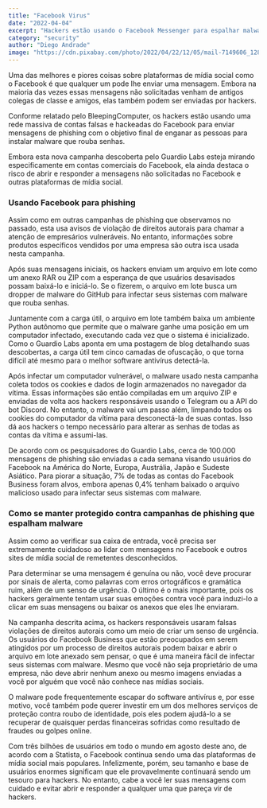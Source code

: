 ```yaml
---
title: "Facebook Virus"
date: "2022-04-04"
excerpt: "Hackers estão usando o Facebook Messenger para espalhar malware que rouba senhas — como se manter seguro."
category: "security"
author: "Diego Andrade"
image: "https://cdn.pixabay.com/photo/2022/04/22/12/05/mail-7149606_1280.png"
---
```


Uma das melhores e piores coisas sobre plataformas de mídia social como o Facebook é que qualquer um pode lhe enviar uma mensagem. Embora na maioria das vezes essas mensagens não solicitadas venham de antigos colegas de classe e amigos, elas também podem ser enviadas por hackers.

Conforme relatado pelo BleepingComputer, os hackers estão usando uma rede massiva de contas falsas e hackeadas do Facebook para enviar mensagens de phishing com o objetivo final de enganar as pessoas para instalar malware que rouba senhas.

Embora esta nova campanha descoberta pelo Guardio Labs esteja mirando especificamente em contas comerciais do Facebook, ela ainda destaca o risco de abrir e responder a mensagens não solicitadas no Facebook e outras plataformas de mídia social.

### Usando Facebook para phishing

Assim como em outras campanhas de phishing que observamos no passado, esta usa avisos de violação de direitos autorais para chamar a atenção de empresários vulneráveis. No entanto, informações sobre produtos específicos vendidos por uma empresa são outra isca usada nesta campanha.

Após suas mensagens iniciais, os hackers enviam um arquivo em lote como um anexo RAR ou ZIP com a esperança de que usuários desavisados ​​possam baixá-lo e iniciá-lo. Se o fizerem, o arquivo em lote busca um dropper de malware do GitHub para infectar seus sistemas com malware que rouba senhas.

Juntamente com a carga útil, o arquivo em lote também baixa um ambiente Python autônomo que permite que o malware ganhe uma posição em um computador infectado, executando cada vez que o sistema é inicializado. Como o Guardio Labs aponta em uma postagem de blog detalhando suas descobertas, a carga útil tem cinco camadas de ofuscação, o que torna difícil até mesmo para o melhor software antivírus detectá-la.

Após infectar um computador vulnerável, o malware usado nesta campanha coleta todos os cookies e dados de login armazenados no navegador da vítima. Essas informações são então compiladas em um arquivo ZIP e enviadas de volta aos hackers responsáveis ​​usando o Telegram ou a API do bot Discord. No entanto, o malware vai um passo além, limpando todos os cookies do computador da vítima para desconectá-la de suas contas. Isso dá aos hackers o tempo necessário para alterar as senhas de todas as contas da vítima e assumi-las.

De acordo com os pesquisadores do Guardio Labs, cerca de 100.000 mensagens de phishing são enviadas a cada semana visando usuários do Facebook na América do Norte, Europa, Austrália, Japão e Sudeste Asiático. Para piorar a situação, 7% de todas as contas do Facebook Business foram alvos, embora apenas 0,4% tenham baixado o arquivo malicioso usado para infectar seus sistemas com malware.

### Como se manter protegido contra campanhas de phishing que espalham malware

Assim como ao verificar sua caixa de entrada, você precisa ser extremamente cuidadoso ao lidar com mensagens no Facebook e outros sites de mídia social de remetentes desconhecidos.

Para determinar se uma mensagem é genuína ou não, você deve procurar por sinais de alerta, como palavras com erros ortográficos e gramática ruim, além de um senso de urgência. O último é o mais importante, pois os hackers geralmente tentam usar suas emoções contra você para induzi-lo a clicar em suas mensagens ou baixar os anexos que eles lhe enviaram.

Na campanha descrita acima, os hackers responsáveis ​​usaram falsas violações de direitos autorais como um meio de criar um senso de urgência. Os usuários do Facebook Business que estão preocupados em serem atingidos por um processo de direitos autorais podem baixar e abrir o arquivo em lote anexado sem pensar, o que é uma maneira fácil de infectar seus sistemas com malware. Mesmo que você não seja proprietário de uma empresa, não deve abrir nenhum anexo ou mesmo imagens enviadas a você por alguém que você não conhece nas mídias sociais.

O malware pode frequentemente escapar do software antivírus e, por esse motivo, você também pode querer investir em um dos melhores serviços de proteção contra roubo de identidade, pois eles podem ajudá-lo a se recuperar de quaisquer perdas financeiras sofridas como resultado de fraudes ou golpes online.

Com três bilhões de usuários em todo o mundo em agosto deste ano, de acordo com a Statista, o Facebook continua sendo uma das plataformas de mídia social mais populares. Infelizmente, porém, seu tamanho e base de usuários enormes significam que ele provavelmente continuará sendo um tesouro para hackers. No entanto, cabe a você ler suas mensagens com cuidado e evitar abrir e responder a qualquer uma que pareça vir de hackers.